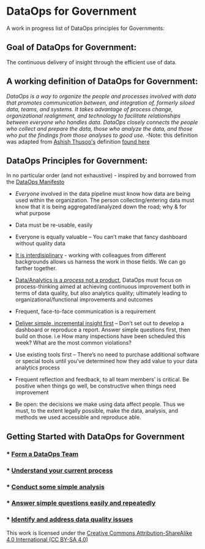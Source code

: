 # DataOps for Government
A work in progress list of DataOps principles for Governments:
## Goal of DataOps for Government:
The continuous delivery of insight through the efficient use of data.

## A working definition of DataOps for Government:
*DataOps is a way to organize the people and processes involved with data that promotes communication between, and integration of, formerly siloed data, teams, and systems. It takes advantage of process change, organizational realignment, and technology to facilitate relationships between everyone who handles data. DataOps closely connects the people who collect and prepare the data, those who analyze the data, and those who put the findings from those analyses to good use.*
-Note: this definition was adapted from [Ashish Thusoo's](https://twitter.com/ashishthusoo?lang=en) definition [found here](http://www.zdnet.com/article/dataops-changing-the-world-one-organization-at-a-time/)



## DataOps Principles for Government:
In no particular order (and not exhaustive) - inspired by and borrowed from the [DataOps Manifesto](http://dataopsmanifesto.org/)

* *Everyone* involved in the data pipeline must know how data are being used within the organization. The person collecting/entering data must know that it is being aggregated/analyzed down the road; why & for what purpose

* Data must be re-usable, easily

* Everyone is equally valuable – You can’t make that fancy dashboard without quality data

* [It is interdisiplinary](howto/team.md) - working with colleagues from different backgrounds allows us harness the work in those fields. We can go farther together.

* [Data/Analytics is a *process* not a product](howto/process_mapping.md), DataOps must focus on process-thinking aimed at achieving continuous improvement both in  terms of data quality, but also analytics quality; ultimately leading to organizational/functional improvements and outcomes

* Frequent, face-to-face communication is a requirement

* [Deliver simple, incremental insight first](howto/simple_tests.md) – Don’t set out to develop a dashboard or reproduce a report. Answer simple questions first, then  build on those. i.e How many inspections have been scheduled this week? What are the most common violations? 

* Use existing tools first – There’s no need to purchase additional software or special tools until you’ve determined how they add value to your data analytics process

* Frequent reflection and feedback, to all team members’ is critical. Be positive when things go well, be constructive when things need improvement

* Be open: the decisions we make using data affect people. Thus we must, to the extent legally possible, make the data, analysis, and methods we used accessible and reproduce able. 

## Getting Started with DataOps for Government

### * [Form a DataOps Team](howto/team.md)

### * [Understand your current process](howto/process_mapping.md)

### * [Conduct some simple analysis](howto/simple_tests.md)

### * [Answer simple questions easily and repeatedly](howto/simple_repeatable.md)

### * [Identify and address data quality issues](howto/data_quality.md)







This work is licensed under the [Creative Commons Attribution-ShareAlike 4.0 International (CC BY-SA 4.0)](https://creativecommons.org/licenses/by-sa/4.0/)
